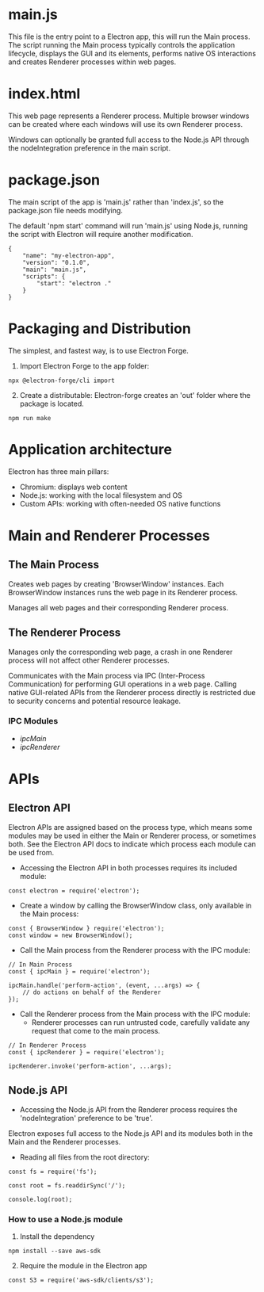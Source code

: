 # main.js
This file is the entry point to a Electron app, this will run the Main process. The script running the Main process typically controls the application lifecycle, displays the GUI and its elements,  performs native OS interactions and creates Renderer processes within web pages.

# index.html
This web page represents a Renderer process. Multiple browser windows can be created where each windows will use its own Renderer process.

Windows can optionally be granted full access to the Node.js API through the nodeIntegration preference in the main script.

# package.json
The main script of the app is 'main.js' rather than 'index.js', so the package.json file needs modifying.

The default 'npm start' command will run 'main.js' using Node.js, running the script with Electron will require another modification.

```
{
    "name": "my-electron-app",
    "version": "0.1.0",
    "main": "main.js",
    "scripts": {
        "start": "electron ."
    }
}
```

# Packaging and Distribution
The simplest, and fastest way, is to use Electron Forge.

1. Import Electron Forge to the app folder:
```
npx @electron-forge/cli import
```

2. Create a distributable:
Electron-forge creates an 'out' folder where the package is located.
```
npm run make
```

# Application architecture
Electron has three main pillars:
- Chromium: displays web content
- Node.js: working with the local filesystem and OS
- Custom APIs: working with often-needed OS native functions

# Main and Renderer Processes
## The Main Process
Creates web pages by creating 'BrowserWindow' instances. Each BrowserWindow instances runs the web page in its Renderer process.

Manages all web pages and their corresponding Renderer process.

## The Renderer Process
Manages only the corresponding web page, a crash in one Renderer process will not affect other Renderer processes.

Communicates with the Main process via IPC (Inter-Process Communication) for performing GUI operations in a web page. Calling native GUI-related APIs from the Renderer process directly is restricted due to security concerns and potential resource leakage.

### IPC Modules
- _ipcMain_
- _ipcRenderer_

# APIs
## Electron API
Electron APIs are assigned based on the process type, which means some modules may be used in either the Main or Renderer process, or sometimes both. See the Electron API docs to indicate which process each module can be used from.

- Accessing the Electron API in both processes requires its included module:
```
const electron = require('electron');
```

- Create a window by calling the BrowserWindow class, only available in the Main process:
```
const { BrowserWindow } require('electron');
const window = new BrowserWindow();
```

- Call the Main process from the Renderer process with the IPC module:
```
// In Main Process
const { ipcMain } = require('electron');

ipcMain.handle('perform-action', (event, ...args) => {
    // do actions on behalf of the Renderer
});
```

- Call the Renderer process from the Main process with the IPC module:
    - Renderer processes can run untrusted code, carefully validate any request that come to the main process.
```
// In Renderer Process
const { ipcRenderer } = require('electron');

ipcRenderer.invoke('perform-action', ...args);
```

## Node.js API
- Accessing the Node.js API from the Renderer process requires the 'nodeIntegration' preference to be 'true'.

Electron exposes full access to the Node.js API and its modules both in the Main and the Renderer processes.

- Reading all files from the root directory:
```
const fs = require('fs');

const root = fs.readdirSync('/');

console.log(root);
```

### How to use a Node.js module
1. Install the dependency
```
npm install --save aws-sdk
```

2. Require the module in the Electron app
```
const S3 = require('aws-sdk/clients/s3');
```
